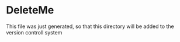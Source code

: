 # DeleteMe

This file was just generated, so that this directory will be added to the version controll system
